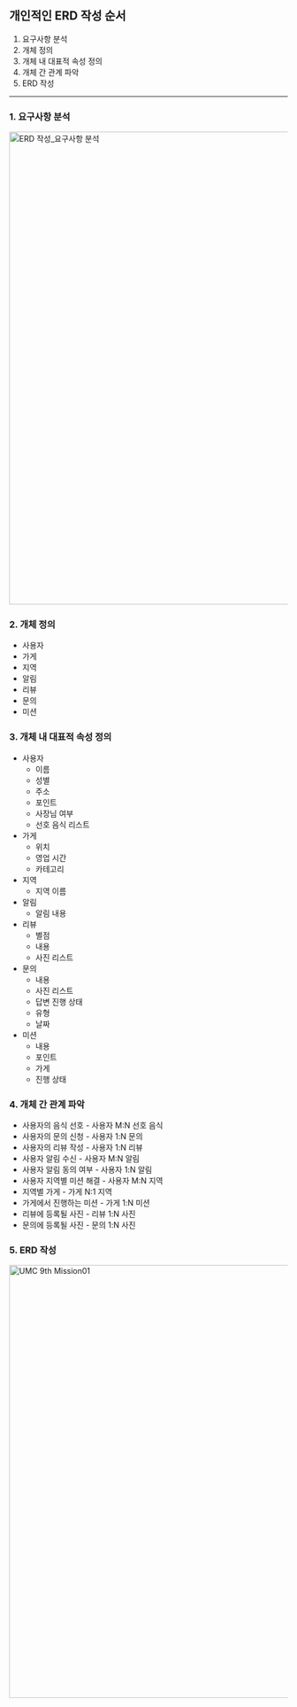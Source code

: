 ## 개인적인 ERD 작성 순서

1. 요구사항 분석
2. 개체 정의
3. 개체 내 대표적 속성 정의
4. 개체 간 관계 파악
5. ERD 작성

---

### 1. 요구사항 분석

<img width="1223" height="854" alt="ERD 작성_요구사항 분석" src="https://github.com/user-attachments/assets/fbf32cd0-bc10-47b1-9d1b-3a0d7c8c8ad4" />

### 2. 개체 정의

- 사용자
- 가게
- 지역
- 알림
- 리뷰
- 문의
- 미션

### 3. 개체 내 대표적 속성 정의

- 사용자
    - 이름
    - 성별
    - 주소
    - 포인트
    - 사장님 여부
    - 선호 음식 리스트
- 가게
    - 위치
    - 영업 시간
    - 카테고리
- 지역
    - 지역 이름
- 알림
    - 알림 내용
- 리뷰
    - 별점
    - 내용
    - 사진 리스트
- 문의
    - 내용
    - 사진 리스트
    - 답변 진행 상태
    - 유형
    - 날짜
- 미션
    - 내용
    - 포인트
    - 가게
    - 진행 상태

### 4. 개체 간 관계 파악

- 사용자의 음식 선호 - 사용자 M:N 선호 음식
- 사용자의 문의 신청 - 사용자 1:N 문의
- 사용자의 리뷰 작성 - 사용자 1:N 리뷰
- 사용자 알림 수신 - 사용자 M:N 알림
- 사용자 알림 동의 여부 - 사용자 1:N 알림
- 사용자 지역별 미션 해결 - 사용자 M:N 지역
- 지역별 가게 - 가게 N:1 지역
- 가게에서 진행하는 미션 - 가게 1:N 미션
- 리뷰에 등록될 사진 - 리뷰 1:N 사진
- 문의에 등록될 사진 - 문의 1:N 사진


### 5. ERD 작성

<img width="1780" height="782" alt="UMC 9th Mission01" src="https://github.com/user-attachments/assets/70cbc1b4-9e6e-41b5-91f0-780a9054ca38" />
